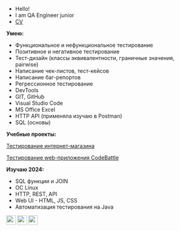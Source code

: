 - Hello!
- I am QA Engineer junior
- [CV](https://docs.google.com/document/d/1vFF_LdyqR0e-VaM2zAjMWQPhediHXYUqgkpZVNqwtu0/edit?usp=drive_link)

__Умею:__
- Функциональное и нефункциональное тестирование
- Позитивное и негативное тестирование
- Тест-дизайн (классы эквивалентности, граничные значения, pairwise)
- Написание чек-листов, тест-кейсов
- Написание баг-репортов
- Регрессионное тестирование
- DevTools
- GIT, GitHub
- Visual Studio Code
- MS Office Excel
- HTTP API (применяла изучаю в Postman)
- SQL (основы)

__Учебные проекты:__

[Тестирование интернет-магазина](https://github.com/annaalexan/qa-engineer-project-84)

[Тестирование web-приложения CodeBattle](https://github.com/annaalexan/qa-engineer-project-85)

__Изучаю 2024:__
- SQL функции и JOIN
- ОС Linux
- HTTP, REST, API
- Web UI - HTML, JS, CSS
- Автоматизация тестирования на Java
<div id="header" align="left">
  <img src="https://cdn.jsdelivr.net/gh/devicons/devicon/icons/html5/html5-original.svg" width="25"/>
  <img src="https://cdn.jsdelivr.net/gh/devicons/devicon/icons/css3/css3-original.svg" width="25"/>
  <img src="https://cdn.jsdelivr.net/gh/devicons/devicon/icons/javascript/javascript-original.svg" width="25"/>
</div>

